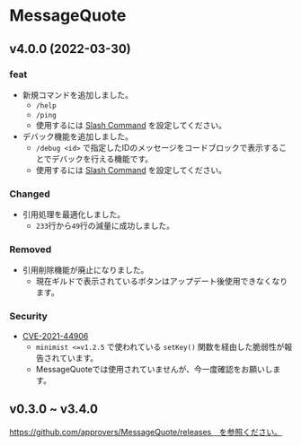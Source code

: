 # MessageQuote

## v4.0.0 (2022-03-30)

### feat

- 新規コマンドを追加しました。
  - `/help`
  - `/ping`
  - 使用するには [Slash Command](./src/setup/README.md) を設定してください。
- デバック機能を追加しました。
  - `/debug <id>` で指定したIDのメッセージをコードブロックで表示することでデバックを行える機能です。
  - 使用するには [Slash Command](./src/setup/README.md) を設定してください。

### Changed

- 引用処理を最適化しました。
  - `233`行から`49`行の減量に成功しました。

### Removed

- 引用削除機能が廃止になりました。
  - 現在ギルドで表示されているボタンはアップデート後使用できなくなります。

### Security

- [CVE-2021-44906](https://github.com/advisories/GHSA-xvch-5gv4-984h)
  - `minimist <=v1.2.5` で使われている `setKey()` 関数を経由した脆弱性が報告されています。
  - MessageQuoteでは使用されていませんが、今一度確認をお願いします。

## v0.3.0 ~ v3.4.0

https://github.com/approvers/MessageQuote/releases　を参照ください。
